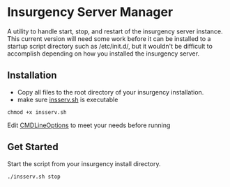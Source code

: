 # Insurgency Server Manager
A utility to handle start, stop, and restart of the insurgency server instance.  This current version will need some work before it can be installed to a startup script directory such as /etc/init.d/, but it wouldn't be difficult to accomplish depending on how you installed the insurgency server.

## Installation
* Copy all files to the root directory of your insurgency installation.
* make sure [insserv.sh](/insserv.sh) is executable 

 ```chmod +x insserv.sh```


Edit [CMDLineOptions](/CMDLineOptions) to meet your needs before running

## Get Started

Start the script from your insurgency install directory.

```./insserv.sh stop```
